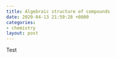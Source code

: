 ```yaml
---
title: Algebraic structure of compounds
date: 2020-04-13 21:59:28 +0800
categories:
- chemistry
layout: post
---
```


Test
